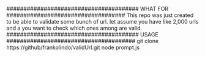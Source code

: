 ####################################### WHAT FOR ###################################
This repo was just created to be able to validate some bunch of url. let assume you have like 2,000 urls and a you want to check which ones among are valid. 
####################################### USAGE ######################################
git clone https://github/frankolindo/validUrl.git
node prompt.js

